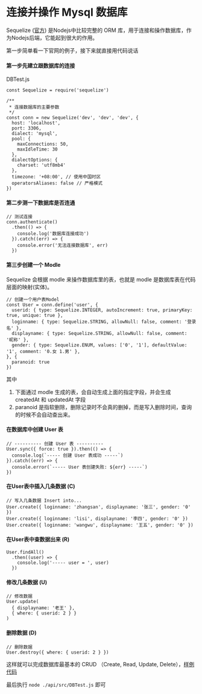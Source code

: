 # 连接并操作 Mysql 数据库
Sequelize ([官方](http://docs.sequelizejs.com/)) 是Nodejs中比较完整的 ORM 库，用于连接和操作数据库，作为Nodejs后端，它能起到很大的作用。

第一步简单看一下官网的例子，接下来就直接用代码说话

#### 第一步先建立跟数据库的连接
DBTest.js
```
const Sequelize = require('sequelize')

/**
 * 连接数据库的主要参数
 */
const conn = new Sequelize('dev', 'dev', 'dev', {
  host: 'localhost',
  port: 3306,
  dialect: 'mysql',
  pool: {
    maxConnections: 50,
    maxIdleTime: 30
  },
  dialectOptions: {
    charset: 'utf8mb4'
  },
  timezone: '+08:00', // 使用中国时区
  operatorsAliases: false // 严格模式
})

```

#### 第二步测一下数据库是否连通
```
// 测试连接
conn.authenticate()
  .then(() => {
    console.log('数据库连接成功')
  }).catch((err) => {
    console.error('无法连接数据库', err)
  })
```

#### 第三步创建一个 Modle
Sequelize 会根据 modle 来操作数据库里的表，也就是 modle 是数据库表在代码层面的映射(实体)。
```
// 创建一个用户表Model
const User = conn.define('user', {
  userid: { type: Sequelize.INTEGER, autoIncrement: true, primaryKey: true, unique: true },
  loginname: { type: Sequelize.STRING, allowNull: false, comment: '登录名' },
  displayname: { type: Sequelize.STRING, allowNull: false, comment: '昵称' },
  gender: { type: Sequelize.ENUM, values: ['0', '1'], defaultValue: '1', comment: '0.女 1.男' },
}, {
  paranoid: true
})
```
其中
1. 下面通过 modle 生成的表，会自动生成上面的指定字段，并会生成 createdAt 和 updatedAt 字段
2. paranoid 是指软删除，删除记录时不会真的删掉，而是写入删除时间，查询的时候不会自动查出来。

#### 在数据库中创建 User 表
```
// ---------- 创建 User 表 ----------
User.sync({ force: true }).then(() => {
  console.log(`----- 创建 User 表成功 -----`)
}).catch((err) => {
  console.error(`----- User 表创建失败: ${err} -----`)
})
```

#### 在User表中插入几条数据 (C)
```
// 写入几条数据 Insert into...
User.create({ loginname: 'zhangsan', displayname: '张三', gender: '0' })
User.create({ loginname: 'lisi', displayname: '李四', gender: '0' })
User.create({ loginname: 'wangwu', displayname: '王五', gender: '0' })
```

#### 在User表中查数据出来 (R)
```
User.findAll()
  .then((user) => {
    console.log('----- user = ', user)
  })
```

#### 修改几条数据 (U)
```
// 修改数据
User.update(
  { displayname: '老王' },
  { where: { userid: 2 } }
)
```

#### 删除数据 (D)
```
// 删除数据
User.destroy({ where: { userid: 2 } })
```

这样就可以完成数据库最基本的 CRUD （Create, Read, Update, Delete），[样例代码](https://github.com/timnity/Express-Scaffold/blob/database/api/src/DBTest.js)

最后执行 `node ./api/src/DBTest.js` 即可